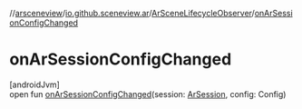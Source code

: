 //[arsceneview](../../../index.md)/[io.github.sceneview.ar](../index.md)/[ArSceneLifecycleObserver](index.md)/[onArSessionConfigChanged](on-ar-session-config-changed.md)

# onArSessionConfigChanged

[androidJvm]\
open fun [onArSessionConfigChanged](on-ar-session-config-changed.md)(session: [ArSession](../../io.github.sceneview.ar.arcore/-ar-session/index.md), config: Config)
